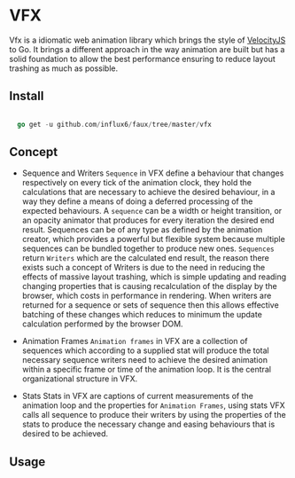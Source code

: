 # VFX
 Vfx is a idiomatic web animation library which brings the style of [VelocityJS](julian.com/research/velocity/)
 to Go. It brings a different approach in the way animation are built but
 has a solid foundation to allow the best performance ensuring to reduce layout
 trashing as much as possible.

## Install

  ```go

    go get -u github.com/influx6/faux/tree/master/vfx

  ```

## Concept

  - Sequence and Writers
  `Sequence` in VFX define a behaviour that changes respectively on every tick of
  the animation clock, they hold the calculations that are necessary to achieve
  the desired behaviour, in a way they define a means of doing a deferred processing
  of the expected behaviours.
  A `sequence` can be a width or height transition, or an opacity animator that
  produces for every iteration the desired end result. Sequences can be of any
  type as defined by the animation creator, which provides a powerful but
  flexible system because multiple sequences can be bundled together to produce
  new ones.
  `Sequences` return `Writers` which are the calculated end result, the reason there
  exists such a concept of Writers is due to the need in reducing the effects of
  massive layout trashing, which is simple updating and reading changing properties
  that is causing recalculation of the display by the browser, which costs in
  performance in rendering. When writers are returned for a sequence or sets of
  sequence then this allows effective batching of these changes which reduces to
  minimum the update calculation performed by the browser DOM.

  - Animation Frames
  `Animation frames` in VFX are a collection of sequences which according to a
  supplied stat will produce the total necessary sequence writers need to
  achieve the desired animation within a specific frame or time of the animation
  loop. It is the central organizational structure in VFX.

  - Stats
  Stats in VFX are captions of current measurements of the animation loop and the
  properties for `Animation Frames`, using stats VFX calls all sequence to produce
  their writers by using the properties of the stats to produce the necessary change
  and easing behaviours that is desired to be achieved.

## Usage
